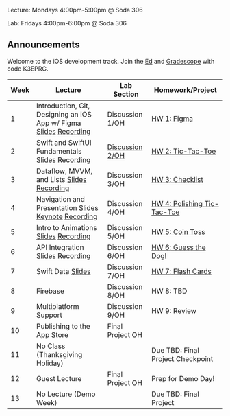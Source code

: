 Lecture: Mondays 4:00pm-5:00pm @ Soda 306

Lab: Fridays 4:00pm-6:00pm @ Soda 306

## Announcements
Welcome to the iOS development track.
Join the [Ed](https://edstem.org/us/join/QSrvSj) and [Gradescope](https://www.gradescope.com) with code K3EPRG.

| Week | Lecture                                                                                                                                                                                                                                                                                                 | Lab Section                                       | Homework/Project                                  |
| ---- | ------------------------------------------------------------------------------------------------------------------------------------------------------------------------------------------------------------------------------------------------------------------------------------------------------- | ------------------------------------------------- | ------------------------------------------------- |
| 1    | Introduction, Git, Designing an iOS App w/ Figma [Slides](https://docs.google.com/presentation/d/1XpSawpMiuogNzjQaUC2v8Y0IGLR-WnHuU1mZzR49AvM/edit?usp=sharing) [Recording](https://drive.google.com/file/d/1CcT5fPauz9zle2li8x5BGXpS1JqdyVaz/view?usp=sharing)                                                                                               | Discussion 1/OH | [HW 1: Figma](/#/hw/ios/hw1)           |
| 2    | Swift and SwiftUI Fundamentals [Slides](https://drive.google.com/file/d/1yQbj1EtnZ0xTukt7n7q10LW4rkJxZqCI/view?usp=share_link) [Recording](https://drive.google.com/file/d/1Jd1Khu7XGqeT8VhOEu3ggqA156ryinia/view?usp=sharing)| [Discussion 2/OH](https://drive.google.com/file/d/1YXvczksyMxcOgl7pzDzqTbkPD6Tw-b0D/view?usp=share_link)  | [HW 2: Tic-Tac-Toe](https://calhacks.notion.site/HW-2-Tic-Tac-Toe-1d7b9c386ed244378100d3c14c65d9f3?pvs=4) |
| 3    | Dataflow, MVVM, and Lists [Slides](https://docs.google.com/presentation/d/17yF_Ijo6V8kN4DgKLr6DpzWM4Ul1ZsOnaIzNGaxD6h0/edit?usp=sharing) [Recording](https://drive.google.com/file/d/1a97CF1DfqblBl_R310wxsiSvR-RyN_-X/view?usp=sharing) | Discussion 3/OH | [HW 3: Checklist](https://calhacks.notion.site/HW-3-Checklist-962d632be649480faa031e79128ed30a?pvs=4) |
| 4    | Navigation and Presentation [Slides](https://drive.google.com/file/d/1YAOX0hNmT1sRNT4aWLj9K0ohO0-r7dIq/view?usp=share_link) [Keynote](https://drive.google.com/file/d/1eiOBecSfMKTw7n4klbYSefKt4eNerpDZ/view?usp=share_link) [Recording](https://youtu.be/Zvdq0tPyXi0?si=XsG5H6PQsik48wqA)| Discussion 4/OH | [HW 4: Polishing Tic-Tac-Toe](https://calhacks.notion.site/HW-4-Polishing-Tic-Tac-Toe-c0a7ae6065174e4e80852a758defbd8f?pvs=4)  |
| 5    | Intro to Animations [Slides](https://docs.google.com/presentation/d/110zNepiacJBN3uGctV1hosK7Hsfu5GW7m1mAX1-EnSA/edit?usp=sharing) [Recording](https://drive.google.com/file/d/1-YFDpqkpEUnEiTmK_JQCFm3-DcGE9g0y/view?usp=sharing)   | Discussion 5/OH      | [HW 5: Coin Toss](https://calhacks.notion.site/HW-5-Coin-Toss-7537a4f93d0243989c1c8393b97f0fc9) |
| 6    | API Integration [Slides](https://docs.google.com/presentation/d/1AP1hQbisd2k84t_B1S1Vx1whsgvCmbcrh2DBM3FJxLg/edit?usp=sharing) [Recording](https://drive.google.com/file/d/1dL5nuDNcENNuSMlawwQ8Mej8bqwBYBce/view?usp=share_link)  | Discussion 6/OH   | [HW 6: Guess the Dog!](https://calhacks.notion.site/HW-6-Guess-the-Dog-ce202342ec9e421e9d9a95d03664ed47?pvs=4) |
| 7    | Swift Data [Slides](https://drive.google.com/file/d/1IQ0SrsAlSJcUYKCPIh4B5tq_2YGrcvMU/view?usp=share_link) | Discussion 7/OH | [HW 7: Flash Cards](https://calhacks.notion.site/HW-7-Flash-Cards-3e96581f6bc64d0a893c605d9b215160?pvs=4) |
| 8    | Firebase | Discussion 8/OH  | HW 8: TBD |
| 9    | Multiplatform Support | Discussion 9/OH | HW 9: Review |
| 10   | Publishing to the App Store | Final Project OH | |
| 11   | No Class (Thanksgiving Holiday) |  | Due TBD: Final Project Checkpoint   |
| 12   | Guest Lecture | Final Project OH | Prep for Demo Day!  |
| 13   | No Lecture (Demo Week) | | Due TBD: Final Project |

